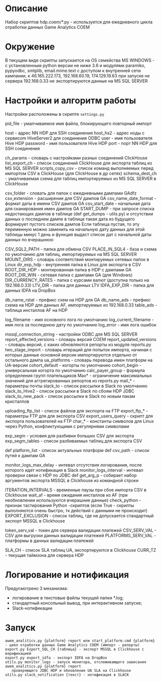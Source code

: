 # Описание

Набор скриптов hdp.coem/*.py - используется для ежедневного цикла отработки данных Game Analytics COEM

# Окружение

В текущем виде скрипты запускается на OS семейства MS WINDOWS - 
c установленным python версии не ниже 3.6 и модулями paramiko, pypyodbc, smtplib, email.mime.text
c доступом к внутренней сети кампании, к 46.165.222.173, 192.168.60.19, 174.129.19.63
при запуске не сервера 192.168.0.33 не экспортируются данные на MS SQL SERVER

# Настройки и алгоритм работы

Настройки расположены в скриптe `settings.py`

pid_file - умалчиваемое имя файла, блокирующего повторный импорт

host - адрес NN HDP для SSH соединения
host_hs2 - адрес ноды c сервисоm HiveServer2 для соединения ODBC
user - имя пользователя Hive HDP
password - имя пользователя Hive HDP
port - порт NN HDP для SSH соединения

ch_params - словарь с настройками разных соединений ClickHouse
list_export_ch - список соединений ClickHouse для экспорта таблиц из MS SQL SERVER
scripts_copy_csv - список команд выполняемых перед импортом CSV в ClickHouse (для ClickHouse в др сетях)
schema_dest_ch - умалчиваемая схема для таблиц импортируемых из MS SQL SERVER в ClickHouse 

csv_folder - словать для папок с ежедневными дампами GAdfz 
csv_extension - расширение для CSV дампов GA
csv_name_date_format - формат даты в имени CSV дампов GA
csv_start_date - начальная дата для сканирования имен дампов GA
START_DUMP - при запросе списка недостающих дампов в таблице (def get_dumps - utils.py)
    и отсутствии данных о последнем дампе в таблице такая дата из будущего формирует пустого списков дампов 
    Если таблица пустая, то эту переменную можно заменить на начальную дату данных для этой таблицы минус 1 день
    и функция выдаст список дат с начальной даты данных по вчерашнюю

CSV_SQL2_PATH - папка для обмена CSV
PLACE_IN_SQL4 - база и схема по умолчанию для таблиц, импортируемых на MS SQL SERVER
MOUNT_DIRS - словарь соответствий монтируемых сетевых папок в Linux
dir_exp_hdp - внутренняя папка в Linux для экспорта в CSV
ROOT_DIR_HDP - монтированная папка в HDP c дампами GA
ROOT_DIR_WIN - сетевая папка c дампами GA (для Windows)
DIR_CURRENCY_RATES - папка с курсами валют (доступна только на 192.168.0.33)
LTV_DIR - папка для данных LTV 
IDFA_EXP_DIR - папка для данных IDFA на DropBox

db_name_rstat - префикс схем на HDP для GA
db_name_ads - префикс схема на HDP для данных AF, импортируемых  из 192.168.0.33
table_ads - таблица инсталлов AF на HDP 

log_filename - имя основного лога по умолчанию
log_current_filename - имя лога за последнюю дату по умолчанию
log_error - имя лога ошибок

mssql_connection_string - настройки ODBC для MS SQL SERVER
report_affected_versions - словарь версий COEM
report_updated_versions - словарь версий, с каких обновляются репорты из модуля reports.py
two_stage_import - словарь итераций для попыток импорта, начиная с которых данные основной версии 
   импортируются отдельно от остального дампа
ua_platforms - словарь перевода имен платформ на UA-версии
cohort_default - когорты по умолчанию
cohort_begin - универсальная когорта по умолчанию
calc_payer_group - формула определения групп плательщиков
Max* - ограничение максимальных значений для аггрегированных репортов из reports.py
mail_* - параметры почты
slack_to - список рассылки в Slack по умолчанию
slack_to_Hive2 - список рассылки в Slack по сбоям HDP JDBC
slack_to_new_pack - список рассылки в Slack по новым пакам кристаллов

uploading_ftp_list - список файлов для экспорта на FTP
export_ftp_* - параметры FTP для для экспорта CSV
export_users_query - скрипт для экспорта пользователей на FTP
char_* - константы символов для Linux через Python, конфликтующими с регулярнями символами

exp_segm - условия для разбивки больших CSV для экспорта
exp_segm_tables - список разбиваемых таблиц для экспорта CSV 

def platform_list - список актуальных платформ
def csv_path - список путей к дампам GA

monitor_logs_max_delay - интевал отсутствия логирования, после которого идет нотификация в Slack
monitor_logs_interval - интевал проверки связи c HDP по JDBC
def get_arg_p - собирает набор аргументов экспорта MSSQL в Clickhouse из командной строки

ITERATION_INTERVALS - временные паузы при сбое импорта CSV в Clickhouse 
wait_af - время ожидания инсталлов из AF (при необновлении используются вчерашние данные)
check_python - признак тастирования Python -скриптов 
    (если True - скрипты выполняются очень быстро, тк действий с данными не происходит)
EXPORT_EXCLUSION - список таблиц, где не допускается стандартный экспорт MSSQL в Clickhouse 

token_serv_val - токен для сервера валидации платежей
CSV_SERV_VAL - CSV для выгрузки данных валидации платежей
PLATFORMS_SERV_VAL - платформы в данных валидации платежей

SLA_CH - список SLA таблиц UA, экспортируются в Clickhouse 
CURR_TZ - текущая таймзона для сервера HDP

# Логирование и нотификация

Предусмотрено 3 механизма:
- логирование в текстовые файлы текущей папки *.log;
- стандартный консольный вывод, при интерактивном запуске;
- Slack-нотификации

# Запуск
    awem_analitics.py {platform} report или start_platform.cmd {platform} 
	- цикл отработки данных Game Analytics COEM (импорт - репорты)
    export.py Export_SQL_CH {таблица} - экспорт MSSQL в Clickhouse c верификацией
    export.py export_idfa - экспорт IDFA на DropBox 
    utils.py monitor_logs - запуск монитора, отслеживающего зависания awem_analitics.py {platform} report 
       проверяющего JDBC HDP и обновление UA SLA на Clickhouse 	
    utils.py slack_notification {текст} - нотификация в SLACK 
    

